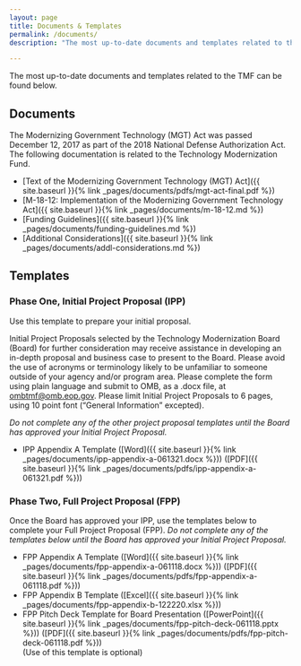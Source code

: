 ```yaml
---
layout: page
title: Documents & Templates
permalink: /documents/
description: "The most up-to-date documents and templates related to the TMF."

---
```


The most up-to-date documents and templates related to the TMF can be found below.

## Documents

The Modernizing Government Technology (MGT) Act was passed December 12, 2017 as part of the 2018 National Defense Authorization Act. The following documentation is related to the Technology Modernization Fund.

- [Text of the Modernizing Government Technology (MGT) Act]({{ site.baseurl }}{% link _pages/documents/pdfs/mgt-act-final.pdf %})
- [M-18-12: Implementation of the Modernizing Government Technology Act]({{ site.baseurl }}{% link _pages/documents/m-18-12.md %})
- [Funding Guidelines]({{ site.baseurl }}{% link _pages/documents/funding-guidelines.md %})
- [Additional Considerations]({{ site.baseurl }}{% link _pages/documents/addl-considerations.md %})


## Templates

### Phase One, Initial Project Proposal (IPP)

Use this template to prepare your initial proposal. 

Initial Project Proposals selected by the Technology Modernization Board (Board) for further consideration may receive assistance in developing an in-depth proposal and business case to present to the Board. Please avoid the use of acronyms or terminology likely to be unfamiliar to someone outside of your agency and/or program area. Please complete the form using plain language and submit to OMB, as a .docx file, at [ombtmf@omb.eop.gov](mailto:ombtmf@omb.eop.gov). Please limit Initial Project Proposals to 6 pages, using 10 point font (“General Information” excepted).

_Do not complete any of the other project proposal templates until the Board has approved your Initial Project Proposal._

- IPP Appendix A Template ([Word]({{ site.baseurl }}{% link _pages/documents/ipp-appendix-a-061321.docx %})) ([PDF]({{ site.baseurl }}{% link _pages/documents/pdfs/ipp-appendix-a-061321.pdf %}))

### Phase Two, Full Project Proposal (FPP)

Once the Board has approved your IPP, use the templates below to complete your Full Project Proposal (FPP). _Do not complete any of the templates below until the Board has approved your Initial Project Proposal._

- FPP Appendix A Template ([Word]({{ site.baseurl }}{% link _pages/documents/fpp-appendix-a-061118.docx %})) ([PDF]({{ site.baseurl }}{% link _pages/documents/pdfs/fpp-appendix-a-061118.pdf %})) 
- FPP Appendix B Template ([Excel]({{ site.baseurl }}{% link _pages/documents/fpp-appendix-b-122220.xlsx %})) 
- FPP Pitch Deck Template for Board Presentation ([PowerPoint]({{ site.baseurl }}{% link _pages/documents/fpp-pitch-deck-061118.pptx %})) ([PDF]({{ site.baseurl }}{% link _pages/documents/pdfs/fpp-pitch-deck-061118.pdf %}))  
  (Use of this template is optional)
